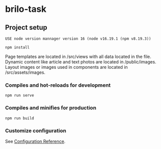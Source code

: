 # brilo-task

## Project setup
```
USE node version mannager version 16 (node v16.19.1 (npm v8.19.3))

npm install
```

Page templates are located in /src/views with all data located in the file.
Dynamic content like article and text photos are located in /public/images.
Layout images or images used in components are located in /src/assets/images.

### Compiles and hot-reloads for development
```
npm run serve
```

### Compiles and minifies for production
```
npm run build
```

### Customize configuration
See [Configuration Reference](https://cli.vuejs.org/config/).
